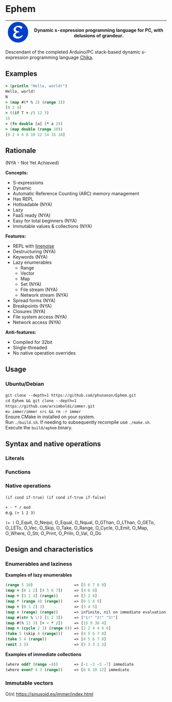 # Ephem

| ![Ephem logo](media/Ephem-logo.png) | Dynamic s-expression programming language for PC, with delusions of grandeur. |
| - | - |

Descendant of the completed Arduino/PC stack-based dynamic s-expression programming language [Chika](https://phunanon.github.com/Chika).

## Examples

```clj
> (println "Hello, world!")
Hello, world!
N
> (map #(* % 2) (range 3))
[0 2 4]
> ((if T + /) 12 3)
15
> (fn double [a] (* a 2))
> (map double (range 10))
[0 2 4 6 8 10 12 14 16 18]
```

## Rationale

(NYA - Not Yet Achieved)

**Concepts:**  
- S-expressions
- Dynamic
- Automatic Reference Counting (ARC) memory management
- Has REPL
- Hotloadable (NYA)
- Lazy
- FaaS ready (NYA)
- Easy for total beginners (NYA)
- Immutable values & collections (NYA)

**Features:**  
- REPL with [linenoise](https://github.com/antirez/linenoise)
- Destructuring (NYA)
- Keywords (NYA)
- Lazy enumerables
  - Range
  - Vector
  - Map
  - Set (NYA)
  - File stream (NYA)
  - Network stream (NYA)
- Spread forms (NYA)
- Breakpoints (NYA)
- Closures (NYA)
- File system access (NYA)
- Network access (NYA)

**Anti-features:**  
- Compiled for 32bit
- Single-threaded
- No native operation overrides

## Usage

### Ubuntu/Debian  
`git clone --depth=1 https://github.com/phunanon/Ephem.git`  
`cd Ephem && git clone --depth=1 https://github.com/arximboldi/immer.git`  
`mv immer/immer src && rm -r immer`  
Ensure CMake in installed on your system.  
Run `./build.sh`. If needing to subsequently recompile use `./make.sh`.  
Execute the `build/ephem` binary.

## Syntax and native operations

### Literals

### Functions

### Native operations

`(if cond if-true) (if cond if-true if-false)`  

`+ - * / mod`  
e.g. `(+ 1 2 3)`

`(= )`
  O_Equit, O_Nequi, O_Equal, O_Nqual, O_GThan, O_LThan, O_GETo, O_LETo,
  O_Vec, O_Skip, O_Take, O_Range, O_Cycle, O_Emit,
  O_Map, O_Where,
  O_Str, O_Print, O_Priln, O_Val, O_Do

## Design and characteristics

### Enumerables and laziness

**Examples of lazy enumerables**

```clj
(range 5 10)                  => [5 6 7 8 9]
(map + [0 1 2] [4 5 6 7])     => [4 6 8]
(map + [3 1 4] (range))       => [3 2 6]
(map * (range 4) (range))     => [0 1 4 9]
(map + [0 1 2] 3)             => [3 4 5]
(map + (range) (range))       => infinite, nil on immediate evaluation
(map #(str % \!) [1 2 3])     => ["1!" "2!" "3!"]
(map #(% 12 3) [+ - * /])     => [15 9 36 4]
(map + (cycle 2 1) (range 6)) => [2 2 4 4 6 6]
(take 5 (skip 4 (range)))     => [4 5 6 7 8]
(take 5 4 (range))            => [4 5 6 7 8]
(emit 3 5)                    => [3 3 3 3 3]
```

**Examples of immediate collections**

```clj
(where odd? (range -8))       => [-1 -3 -5 -7] immediate
(where even? 4 3 (range))     => [6 8 10 12] immediate
```

### Immutable vectors

O(n)
https://sinusoid.es/immer/index.html